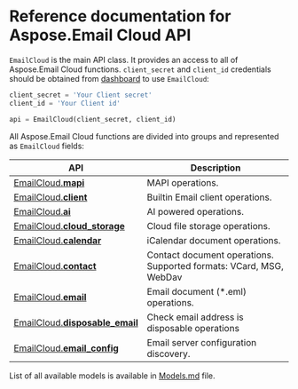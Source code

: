 # Reference documentation for Aspose.Email Cloud API

`EmailCloud` is the main API class. It provides an access to all of Aspose.Email Cloud functions.
`client_secret` and `client_id` credentials should be obtained from [dashboard](https://dashboard.aspose.cloud/#/) to use `EmailCloud`:

```python
client_secret = 'Your Client secret'
client_id = 'Your Client id'

api = EmailCloud(client_secret, client_id)
```

All Aspose.Email Cloud functions are divided into groups and represented as `EmailCloud` fields:

API | Description
--- | -----------
[EmailCloud.**mapi**](MapiGroup.md) | MAPI operations.
[EmailCloud.**client**](ClientGroup.md) | Builtin Email client operations.
[EmailCloud.**ai**](AiGroup.md) | AI powered operations.
[EmailCloud.**cloud_storage**](CloudStorageGroup.md) | Cloud file storage operations.
[EmailCloud.**calendar**](CalendarApi_list.md) | iCalendar document operations.
[EmailCloud.**contact**](ContactApi_list.md) | Contact document operations. Supported formats: VCard, MSG, WebDav
[EmailCloud.**email**](EmailApi_list.md) | Email document (*.eml) operations.
[EmailCloud.**disposable_email**](DisposableEmailApi_list.md) | Check email address is disposable operations
[EmailCloud.**email_config**](EmailConfigApi_list.md) | Email server configuration discovery.


List of all available models is available in [Models.md](Models.md) file.